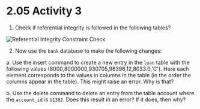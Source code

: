 # 2.05 Activity 3

1. Check if referential integrity is followed in the following tables?

![Referential Integrity Constraint Check](https://education-team-2020.s3-eu-west-1.amazonaws.com/data-analytics/2.5-referential_integrity_constraint.png)


2. Now use the `bank` database to make the following changes:

  a. Use the insert command to create a new entry in the `loan` table with the following values (8000,8000000,930705,96396,12,8033.0,'C'). Here each element corresponds to the values in columns in the table (in the order the columns appear in the table). This might raise an error. Why is that?

  b. Use the delete command to delete an entry from the table account where the `account_id` is `11382`. Does this result in an error? If it does, then why?
